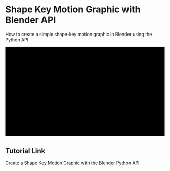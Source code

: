 # Shape Key Motion Graphic with Blender API
 How to create a simple shape-key motion graphic in Blender using the Python API

![shape_key_mg](./images/shape_key_mg.gif)



## Tutorial Link

[Create a Shape Key Motion Graphic with the Blender Python API](https://christianjmills.com/Create-a-Shape-Key-Motion-Graphic-With-the-Blender-Python-API/)
